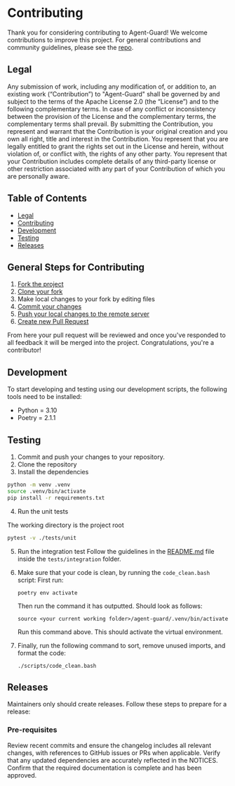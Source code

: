 # Contributing

Thank you for considering contributing to Agent-Guard!
We welcome contributions to improve this project. For general contributions and community guidelines, please see the [repo](https://github.com/cyberark/community/).

## Legal
Any submission of work, including any modification of, or addition to, an existing work (“Contribution”) to "Agent-Guard" shall be governed by and subject to the terms of the Apache License 2.0 (the “License”) and to the following complementary terms. In case of any conflict or inconsistency between the provision of the License and the complementary terms, the complementary terms shall prevail.
By submitting the Contribution, you represent and warrant that the Contribution is your original creation and you own all right, title and interest in the Contribution. You represent that you are legally entitled to grant the rights set out in the License and herein, without violation of, or conflict with, the rights of any other party. You represent that your Contribution includes complete details of any third-party license or other restriction associated with any part of your Contribution of which you are personally aware.

## Table of Contents

- [Legal](#legal)
- [Contributing](#contributing)
- [Development](#development)
- [Testing](#testing)
- [Releases](#releases)

## General Steps for Contributing

1. [Fork the project](https://help.github.com/en/github/getting-started-with-github/fork-a-repo)
2. [Clone your fork](https://help.github.com/en/github/creating-cloning-and-archiving-repositories/cloning-a-repository)
3. Make local changes to your fork by editing files
3. [Commit your changes](https://help.github.com/en/github/managing-files-in-a-repository/adding-a-file-to-a-repository-using-the-command-line)
4. [Push your local changes to the remote server](https://help.github.com/en/github/using-git/pushing-commits-to-a-remote-repository)
5. [Create new Pull Request](https://help.github.com/en/github/collaborating-with-issues-and-pull-requests/creating-a-pull-request-from-a-fork)

From here your pull request will be reviewed and once you've responded to all
feedback it will be merged into the project. Congratulations, you're a
contributor!

## Development
To start developing and testing using our development scripts, the following tools need to be installed:
* Python = 3.10
* Poetry = 2.1.1

## Testing
1. Commit and push your changes to your repository.
2. Clone the repository
3. Install the dependencies

```bash
python -m venv .venv
source .venv/bin/activate 
pip install -r requirements.txt 
```
4. Run the unit tests

The working directory is the project root
```bash
pytest -v ./tests/unit
```
5. Run the integration test
Follow the guidelines in the [README.md](tests/integration/README.md) file inside the `tests/integration` folder.

6. Make sure that your code is clean, by running the `code_clean.bash` script:
   First run:
   ```shell
   poetry env activate
   ```
   Then run the command it has outputted. Should look as follows:
   ```shell
   source <your current working folder>/agent-guard/.venv/bin/activate
   ```
   Run this command above. This should activate the virtual environment.

7. Finally, run the following command to sort, remove unused imports, and format the code:
   ```shell
   ./scripts/code_clean.bash
   ```

## Releases

Maintainers only should create releases. Follow these steps to prepare for a release:

### Pre-requisites
Review recent commits and ensure the changelog includes all relevant changes, with references to GitHub issues or PRs when applicable.
Verify that any updated dependencies are accurately reflected in the NOTICES.
Confirm that the required documentation is complete and has been approved.
